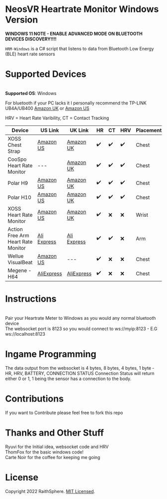 # NeosVR Heartrate Monitor Windows Version

<B>WINDOWS 11 NOTE - ENABLE ADVANCED MODE ON BLUETOOTH DEVICES DISCOVERY!!!!</B>

`HRM-Windows` is a C# script that listens to data from Bluetooth Low Energy (BLE) heart rate sensors 

# Supported Devices
<BR><B>Supported OS</B>: Windows 
  
For bluetooth if your PC lacks it I personally recommend the TP-LINK UB4A/UB400 [Amazon UK](https://www.amazon.co.uk/TP-LINK-UB4A-Bluetooth-Computer-Receiver/dp/B07YLDVM6B/) or [Amazon US](https://www.amazon.com/TP-Link-Bluetooth-Receiver-Controllers-UB400/dp/B07V1SZCY6/)

HRV = Heart Rate Varibility, CT = Contact Tracking

Device | US Link | UK Link | HR | CT | HRV | Placement
--- | --- | --- | --- | --- | --- | ---
XOSS Chest Strap | [Amazon US](https://www.amazon.com/XOSS-Monitor-Bluetooth-Wireless-Accessories/dp/B0822SFPTF/ref=sr_1_2?dchild=1&keywords=xoss+hrm&sr=8-2) | [Amazon UK](https://www.amazon.co.uk/XOSS-Monitor-Bluetooth-Waterproof-Computers/dp/B087LWS3BN/ref=sr_1_7?dchild=1&keywords=Xoss&qid=1604476420&sr=8-7) | ✔️ | ✔️ | ✔️ | Chest
CooSpo Heart Rate Monitor | --- | [Amazon UK](https://www.amazon.co.uk/CooSpo-Monitor-Bluetooth-Training-concept2/dp/B07SFTNXSD/) | ✔️ | ✔️ | ✔️| Chest
Polar H9 | [Amazon US](https://www.amazon.com/POLAR-H9-Heart-Rate-Sensor/dp/B08GHH4ZKL) |  [Amazon UK](https://www.amazon.co.uk/POLAR-Unisexs-Sensor-Bluetooth-Waterproof-Monitor/dp/B08411DQ96) | ✔️ | ✔️ | ✔️ | Chest
Polar H10 | [Amazon US](https://www.amazon.com/Polar-Heart-Rate-Monitor-Women/dp/B07PM54P4N/ref=sr_1_4?dchild=1&keywords=Polar+H9&sr=8-4) | [Amazon UK](https://www.amazon.co.uk/Polar-Monitor-Bluetooth-Waterproof-Sensor/dp/B07PM54P4N) | ✔️ | ✔️ | ✔️ | Chest
XOSS Heart Rate Monitor | [Amazon US](https://www.amazon.com/XOSS-Optical-Bluetooth-Wireless-Accessories/dp/B07H3QN6JC/ref=sr_1_13?dchild=1&keywords=XOSS&qid=1605379692&sr=8-13) | [Amazon UK](https://www.amazon.co.uk/XOSS-Monitor-Bluetooth-Smart-phone-Computer/dp/B07QLQM5VG/ref=sr_1_8?dchild=1&keywords=Xoss&qid=1605379649&sr=8-8) | ✔️ | ❌ | ❌ | Wrist
Action Free Arm Heart Rate Monitor | [Ali Express](https://www.aliexpress.com/item/4000900323749.html) | [Ali Express](https://www.aliexpress.com/item/4000900323749.html) | ✔️ | ✔️ | ❌ | Arm
Wellue VisualBeat | [Amazon US](https://www.amazon.com/Wellue-VisualBeat-Bluetooth-Exercise-Waterproof/dp/B07Y744XM8) | --- | ✔️ | ❌ | ❌ | Chest
Megene - H64 | [AliExpress](https://www.aliexpress.com/item/1005001484047949.html?spm=a2g0s.9042311.0.0.51fa4c4di3HBjE) | [AliExpress](https://www.aliexpress.com/item/1005001484047949.html?spm=a2g0s.9042311.0.0.51fa4c4di3HBjE) | ✔️ | ❌ | ❌| Chest

# Instructions
<BR>Pair your Heartrate Meter to Windows as you would any normal bluetooth device
<BR>The websocket port is 8123 so you would connect to ws://myip:8123 - E.G ws://localhost:8123

# Ingame Programming
The data output from the websocket is 4 bytes, 8 bytes, 4 bytes, 1 byte - HR, HRV, BATTERY, CONNECTION STATUS
Connection Status will return either 0 or 1, 1 being the sensor has a connection to the body.

# Contributions
If you want to Contribute please feel free to fork this repo

# Thanks and Other Stuff
Ryuvi for the Initial idea, websocket code and HRV
<BR>ThomFox for the basic windows code!
<BR>Carte Noir for the coffee for keeping me going

# License
Copyright 2022 RaithSphere.
[MIT Licensed](https://github.com/RaithSphere/VR-Stuff/blob/main/HRM/LICENSE).
